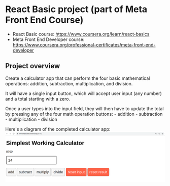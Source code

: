 # React Basic project (part of Meta Front End Course)
- React Basic course: https://www.coursera.org/learn/react-basics
- Meta Front End Developer course: https://www.coursera.org/professional-certificates/meta-front-end-developer

## Project overview
Create a calculator app that can perform the four basic mathematical operations: addition, subtraction, multiplication, and division.

It will have a single input button, which will accept user input (any number) and a total starting with a zero.

Once a user types into the input field, they will then have to update the total by pressing any of the four math operation buttons:
    - addition 
    - subtraction 
    - multiplication 
    - division 

Here's a diagram of the completed calculator app:
![Calculator app preview](./public/calculator_preview.png)